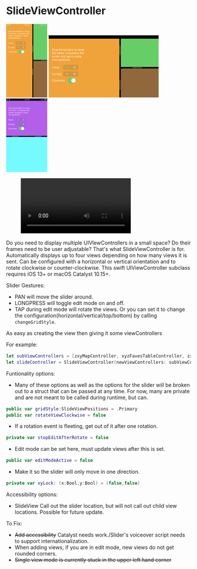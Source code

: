 #  SlideViewController

<img src="githubMedia/slider1.PNG" alt="drawing" height="200"/>
<img src="githubMedia/slider2.PNG" alt="drawing" width="300"/>
<img src="githubMedia/slider3.PNG" alt="drawing" height="200"/>
<figure class="video_container">
  <video controls="true" allowfullscreen="true">
    <source src="githubMedia/sliderDemo.MOV" type="video/mp4">
</video>
</figure>

Do you need to display multiple UIVIewControllers in a small space? Do their frames need to be user adjustable? That's what SlideViewController is for.
Automatically displays up to four views depending on how many views it is sent. Can be configured with a horizontal or vertical orientation and to rotate clockwise or counter-clockwise.
This swift UIViewController subclass requires iOS 13+ or macOS Catalyst 10.15+.

Slider Gestures:
* PAN will move the slider around.
* LONGPRESS will toggle edit mode on and off.
* TAP during edit mode will rotate the views. Or you can set it to change the configuration(horizontal/vertical/top/bottom) by calling `changeGridStyle`.

As easy as creating the view then giving it some viewControllers

For example:
```swift
let subViewControllers = [zxyMapController, xyzFavesTableController, zxySettingController]
let slideController = SlideViewController(newViewControllers: subViewControllers) //Sets view position based in order (ie 0 = Primary, 1 = Secondary, etc.)
```
Funtionality options:
* Many of these options as well as the options for the slider will be broken out to a struct that can be passed at any time. For now, many are private and are not meant to be called during runtime, but can.
```swift
public var gridStyle:SlideViewPositions = .Primary
public var rotateViewClockwise = false
```

* If a rotation event is fleeting, get out of it after one rotation.
```swift
private var stopEditAfterRotate = false
```

* Edit mode can be set here, must update views after this is set.
```swift
public var editModeActive = false
```
* Make it so the slider will only move in one direction.
```swift
private var xyLock: (x:Bool,y:Bool) = (false,false)
```

Accessibility options:
* SlideView Call out the slider location, but will not call out child view locations. Possible for future update.


To Fix:
* ~~Add accessibility~~ Catalyst needs work./Slider's voiceover script needs to support internationalization.
* When adding views, if you are in edit mode, new views do not get rounded corners.
* ~~Single view mode is currently stuck in the upper left hand corner~~
